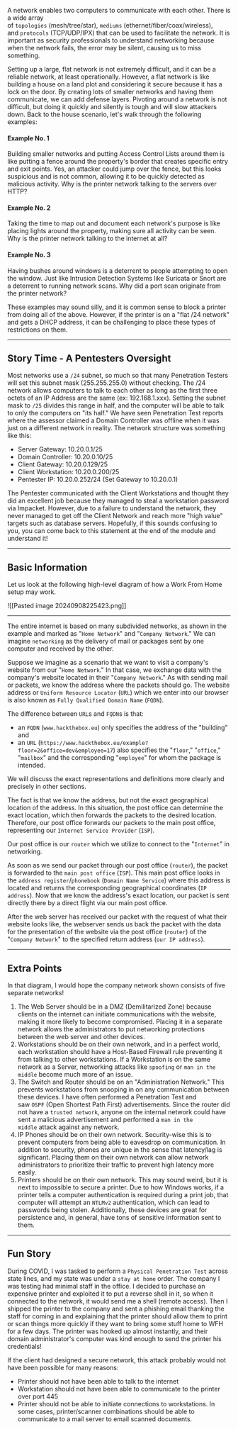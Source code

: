 A network enables two computers to communicate with each other. There is a wide array of `topologies` (mesh/tree/star), `mediums` (ethernet/fiber/coax/wireless), and `protocols` (TCP/UDP/IPX) that can be used to facilitate the network. It is important as security professionals to understand networking because when the network fails, the error may be silent, causing us to miss something.

Setting up a large, flat network is not extremely difficult, and it can be a reliable network, at least operationally. However, a flat network is like building a house on a land plot and considering it secure because it has a lock on the door. By creating lots of smaller networks and having them communicate, we can add defense layers. Pivoting around a network is not difficult, but doing it quickly and silently is tough and will slow attackers down. Back to the house scenario, let's walk through the following examples:

#### Example No. 1

Building smaller networks and putting Access Control Lists around them is like putting a fence around the property's border that creates specific entry and exit points. Yes, an attacker could jump over the fence, but this looks suspicious and is not common, allowing it to be quickly detected as malicious activity. Why is the printer network talking to the servers over HTTP?

#### Example No. 2

Taking the time to map out and document each network's purpose is like placing lights around the property, making sure all activity can be seen. Why is the printer network talking to the internet at all?

#### Example No. 3

Having bushes around windows is a deterrent to people attempting to open the window. Just like Intrusion Detection Systems like Suricata or Snort are a deterrent to running network scans. Why did a port scan originate from the printer network?

These examples may sound silly, and it is common sense to block a printer from doing all of the above. However, if the printer is on a "flat /24 network" and gets a DHCP address, it can be challenging to place these types of restrictions on them.

---

## Story Time - A Pentesters Oversight

Most networks use a `/24` subnet, so much so that many Penetration Testers will set this subnet mask (255.255.255.0) without checking. The /24 network allows computers to talk to each other as long as the first three octets of an IP Address are the same (ex: 192.168.1.xxx). Setting the subnet mask to `/25` divides this range in half, and the computer will be able to talk to only the computers on "its half." We have seen Penetration Test reports where the assessor claimed a Domain Controller was offline when it was just on a different network in reality. The network structure was something like this:

- Server Gateway: 10.20.0.1/25
- Domain Controller: 10.20.0.10/25
- Client Gateway: 10.20.0.129/25
- Client Workstation: 10.20.0.200/25
- Pentester IP: 10.20.0.252/24 (Set Gateway to 10.20.0.1)

The Pentester communicated with the Client Workstations and thought they did an excellent job because they managed to steal a workstation password via Impacket. However, due to a failure to understand the network, they never managed to get off the Client Network and reach more "high value" targets such as database servers. Hopefully, if this sounds confusing to you, you can come back to this statement at the end of the module and understand it!

---

## Basic Information

Let us look at the following high-level diagram of how a Work From Home setup may work.

![[Pasted image 20240908225423.png]]

---

The entire internet is based on many subdivided networks, as shown in the example and marked as "`Home Network`" and "`Company Network`." We can imagine `networking` as the delivery of mail or packages sent by one computer and received by the other.

Suppose we imagine as a scenario that we want to visit a company's website from our "`Home Network`." In that case, we exchange data with the company's website located in their "`Company Network`." As with sending mail or packets, we know the address where the packets should go. The website address or `Uniform Resource Locator` (`URL`) which we enter into our browser is also known as `Fully Qualified Domain Name` (`FQDN`).

The difference between `URL`s and `FQDN`s is that:

- an `FQDN` (`www.hackthebox.eu`) only specifies the address of the "building" and
- an `URL` (`https://www.hackthebox.eu/example?floor=2&office=dev&employee=17`) also specifies the "`floor`," "`office`," "`mailbox`" and the corresponding "`employee`" for whom the package is intended.

We will discuss the exact representations and definitions more clearly and precisely in other sections.

The fact is that we know the address, but not the exact geographical location of the address. In this situation, the post office can determine the exact location, which then forwards the packets to the desired location. Therefore, our post office forwards our packets to the main post office, representing our `Internet Service Provider` (`ISP`).

Our post office is our `router` which we utilize to connect to the "`Internet`" in networking.

As soon as we send our packet through our post office (`router`), the packet is forwarded to the `main post office` (`ISP`). This main post office looks in the `address register`/`phonebook` (`Domain Name Service`) where this address is located and returns the corresponding geographical coordinates (`IP address`). Now that we know the address's exact location, our packet is sent directly there by a direct flight via our main post office.

After the web server has received our packet with the request of what their website looks like, the webserver sends us back the packet with the data for the presentation of the website via the post office (`router`) of the "`Company Network`" to the specified return address (`our IP address`).

---

## Extra Points

In that diagram, I would hope the company network shown consists of five separate networks!

1. The Web Server should be in a DMZ (Demilitarized Zone) because clients on the internet can initiate communications with the website, making it more likely to become compromised. Placing it in a separate network allows the administrators to put networking protections between the web server and other devices.
2. Workstations should be on their own network, and in a perfect world, each workstation should have a Host-Based Firewall rule preventing it from talking to other workstations. If a Workstation is on the same network as a Server, networking attacks like `spoofing` or `man in the middle` become much more of an issue.
3. The Switch and Router should be on an "Administration Network." This prevents workstations from snooping in on any communication between these devices. I have often performed a Penetration Test and saw `OSPF` (Open Shortest Path First) advertisements. Since the router did not have a `trusted network`, anyone on the internal network could have sent a malicious advertisement and performed a `man in the middle` attack against any network.
4. IP Phones should be on their own network. Security-wise this is to prevent computers from being able to eavesdrop on communication. In addition to security, phones are unique in the sense that latency/lag is significant. Placing them on their own network can allow network administrators to prioritize their traffic to prevent high latency more easily.
5. Printers should be on their own network. This may sound weird, but it is next to impossible to secure a printer. Due to how Windows works, if a printer tells a computer authentication is required during a print job, that computer will attempt an `NTLMv2` authentication, which can lead to passwords being stolen. Additionally, these devices are great for persistence and, in general, have tons of sensitive information sent to them.

---

## Fun Story

During COVID, I was tasked to perform a `Physical Penetration Test` across state lines, and my state was under a `stay at home` order. The company I was testing had minimal staff in the office. I decided to purchase an expensive printer and exploited it to put a reverse shell in it, so when it connected to the network, it would send me a shell (remote access). Then I shipped the printer to the company and sent a phishing email thanking the staff for coming in and explaining that the printer should allow them to print or scan things more quickly if they want to bring some stuff home to WFH for a few days. The printer was hooked up almost instantly, and their domain administrator's computer was kind enough to send the printer his credentials!

If the client had designed a secure network, this attack probably would not have been possible for many reasons:

- Printer should not have been able to talk to the internet
- Workstation should not have been able to communicate to the printer over port 445
- Printer should not be able to initiate connections to workstations. In some cases, printer/scanner combinations should be able to communicate to a mail server to email scanned documents.